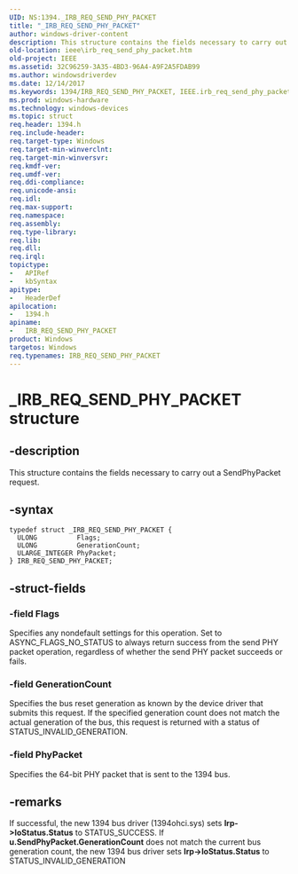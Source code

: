 ```yaml
---
UID: NS:1394._IRB_REQ_SEND_PHY_PACKET
title: "_IRB_REQ_SEND_PHY_PACKET"
author: windows-driver-content
description: This structure contains the fields necessary to carry out a SendPhyPacket request.
old-location: ieee\irb_req_send_phy_packet.htm
old-project: IEEE
ms.assetid: 32C96259-3A35-4BD3-96A4-A9F2A5FDAB99
ms.author: windowsdriverdev
ms.date: 12/14/2017
ms.keywords: 1394/IRB_REQ_SEND_PHY_PACKET, IEEE.irb_req_send_phy_packet, _IRB_REQ_SEND_PHY_PACKET, IRB_REQ_SEND_PHY_PACKET, IRB_REQ_SEND_PHY_PACKET structure [Buses]
ms.prod: windows-hardware
ms.technology: windows-devices
ms.topic: struct
req.header: 1394.h
req.include-header: 
req.target-type: Windows
req.target-min-winverclnt: 
req.target-min-winversvr: 
req.kmdf-ver: 
req.umdf-ver: 
req.ddi-compliance: 
req.unicode-ansi: 
req.idl: 
req.max-support: 
req.namespace: 
req.assembly: 
req.type-library: 
req.lib: 
req.dll: 
req.irql: 
topictype:
-	APIRef
-	kbSyntax
apitype:
-	HeaderDef
apilocation:
-	1394.h
apiname:
-	IRB_REQ_SEND_PHY_PACKET
product: Windows
targetos: Windows
req.typenames: IRB_REQ_SEND_PHY_PACKET
---
```


# _IRB_REQ_SEND_PHY_PACKET structure


## -description


This structure contains the fields necessary to carry out a SendPhyPacket request.


## -syntax


````
typedef struct _IRB_REQ_SEND_PHY_PACKET {
  ULONG          Flags;
  ULONG          GenerationCount;
  ULARGE_INTEGER PhyPacket;
} IRB_REQ_SEND_PHY_PACKET;
````


## -struct-fields




### -field Flags

Specifies any nondefault settings for this operation. Set to ASYNC_FLAGS_NO_STATUS to always return success from the send PHY packet operation, regardless of whether the send PHY packet succeeds or fails.


### -field GenerationCount

Specifies the bus reset generation as known by the device driver that submits this request. If the specified generation count does not match the actual generation of the bus, this request is returned with a status of STATUS_INVALID_GENERATION.


### -field PhyPacket

Specifies the 64-bit PHY packet that is sent to the 1394 bus.


## -remarks



If successful, the new 1394 bus driver (1394ohci.sys) sets <b>Irp-&gt;IoStatus.Status</b> to STATUS_SUCCESS. If <b>u.SendPhyPacket.GenerationCount</b> does not match the current bus generation count, the new 1394 bus driver sets <b>Irp-&gt;IoStatus.Status</b> to STATUS_INVALID_GENERATION



